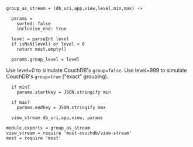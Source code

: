     group_as_stream = (db_uri,app,view,level,min,max) ->

      params =
        sorted: false
        inclusive_end: true

      level = parseInt level
      if isNaN(level) or level < 0
        return most.empty()

      params.group_level = level

Use level=0 to simulate CouchDB's `group=false`.
Use level=999 to simulate CouchDB's `group=true` ("exact" grouping).

      if min?
        params.startkey = JSON.stringify min

      if max?
        params.endkey = JSON.stringify max

      view_stream db_uri,app,view, params

    module.exports = group_as_stream
    view_stream = require 'most-couchdb/view-stream'
    most = require 'most'
